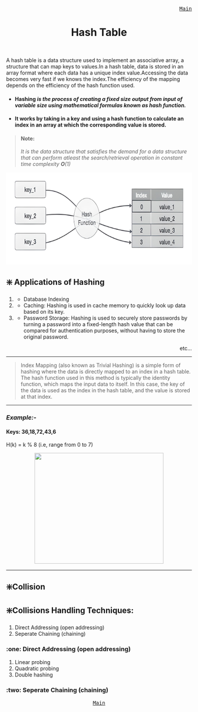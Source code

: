 <p align="right">
<kbd>
<a href="https://github.com/Sid-WC121/DSA" >Main</a><br>
</kbd>
</p>
<h1 align="center"> Hash Table</h1>
<br>

<p> A hash table is a data structure used to implement an associative array, a structure that can map keys to values.In a hash table, data is stored in an array format where each data has a unique index value.Accessing the data becomes very fast if we knows the index.The efficiency of the mapping depends on the efficiency of the hash function used.<p>
  
- #### Hashing <em>is the process of creating a fixed size output from input of variable size using mathematical formulas known as hash function.</em> 
- #### It works by taking in a key and using a hash function to calculate an index in an array at which the corresponding value is stored.

  
> #### Note:
> <em>It is the data structure that satisfies the demand for a data structure that can perform atleast the search/retrieval operation in constant time complexity <b>O</b>(1)</em>
<p align="center">
<img src="/hash-table/hash-table.png" style="height: 250px; width:600px;"/>
</p>


##  :sparkle: Applications of Hashing
1.  - Database Indexing
2.  - Caching: Hashing is used in cache memory to quickly look up data based on its key.
3.  - Password Storage: Hashing is used to securely store passwords by turning a password into a fixed-length hash value that can be compared for authentication purposes, without having to store the original password.
<p align="right">etc...</p>

***
> Index Mapping (also known as Trivial Hashing) is a simple form of hashing where the data is directly mapped to an index in a hash table. The hash function used in this method is typically the identity function, which maps the input data to itself. In this case, the key of the data is used as the index in the hash table, and the value is stored at that index.
***
<h3><em>Example:-</em></h3>

#### Keys: 36,18,72,43,6
<p> H(k) = k % 8  (i.e, range from 0 to 7)</p>
<p align="center">
<img src="/hash-table/example1. hashingjpg" style="height: 300px; width:350px;"/>
</p>

***

## :sparkle:Collision


## :sparkle:Collisions Handling Techniques:
1. Direct Addressing (open addressing)
2. Seperate Chaining (chaining)

<h3> :one: Direct Addressing (open addressing)</h3>

1. Linear probing
2. Quadratic probing
3. Double hashing

<h3> :two: Seperate Chaining (chaining)</h3>

<p align="center">
<kbd>
<a href="https://github.com/Sid-WC121/DSA" >Main</a><br>
</kbd>
</p>
